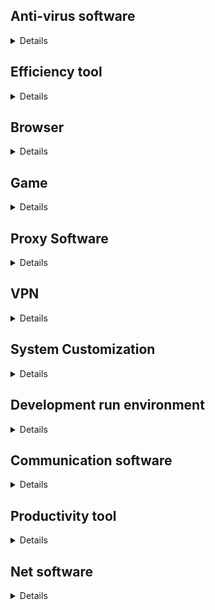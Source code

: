 ## Anti-virus software

<details>

**[Huorong](https://www.huorong.cn/person5.html)**

[360 Antivirus](https://sd.360.cn/)

[Windows Defender Blocker](https://www.52pojie.cn/thread-1512356-1-1.html)


</details>

## Efficiency tool

<details>

- [Everything](https://www.voidtools.com/zh-cn/)

- [Quicker](https://getquicker.net/)

- [滴答清单](https://dida365.com/download?language=zh_CN)

- [PixPin](https://pixpinapp.com/)

- [FastCopy](https://fastcopy.jp/)

- [SymlinkCreator](https://github.com/arnobpl/SymlinkCreator/releases)

</details>

## Browser

<details>

### 1. Installation package version

- [Micsoft Edge](https://tools.xixiranran.com/edge/)

- [Cent](https://tools.xixiranran.com/cent/)

- [Chrome](https://tools.xixiranran.com/chrome/)

### 2.Portable version

- [Mybrowser](https://github.com/xixiranran/MyChrome/releases)

### 3.Tweaker

- [Edge Remover](https://www.osssr.com/16274.html)

</details>



## Game

<details>

[Steam](http://s.team)

[Epic Games](https://store.epicgames.com/)

</details>

## Proxy Software

<details>

- [Watt Toolkit](https://steampp.net/)

- [V2rayN](https://github.com/2dust/v2rayN/releases)

- [Clash Verge-rev](https://github.com/clash-verge-rev/clash-verge-rev/releases)

- [Wireguard](https://www.wireguard.com/install/)

- [Oblivion](https://github.com/bepass-org/oblivion-desktop/releases)

- [Cloudflare WARP](https://one.one.one.one/)

</details>

## VPN

<details>

[Radmin LAN](https://www.radmin-lan.cn/)

[ZerTier](https://www.zerotier.com/)

[Cloudflare WARP](https://one.one.one.one)


</details>

## System Customization

<details>

[致美化](https://zhutix.com/)

**[JetBrains Mono Font](https://www.jetbrains.com/lp/mono/)**

[Deckthemes(steam)](https://deckthemes.com/)

</details>

## Development run environment

<details>

- [Adoptium JDK](https://adoptium.net/zh-CN/temurin/releases/)
- [.NET SDK](https://dotnet.microsoft.com/zh-cn/download)
- [.NET Framework](https://dotnet.microsoft.com/zh-cn/download/dotnet-framework)
- [Python](https://www.python.org/downloads/)

</details>

## Communication software

<details>

- [QQ](https://im.qq.com/index/)

- [Wechat](https://weixin.qq.com/)

- [Telegram](https://telegram.org/apps)

- [Discord](https://discord.com/)

</details>

## Productivity tool

<details>


### 1.Code

- [Visual Studio](https://visualstudio.microsoft.com/zh-hans/)

### 2.Video

- [OBS Studio](https://obsproject.com/)

- [Blender](https://www.blender.org/)

#### Montage

- [Capcut(剪映国际版)](https://www.capcut.com/zh-tw/)

- [剪映](https://www.capcut.cn/)

#### Pack

- [Handbrake](https://handbrake.fr/)

- [~~格式工厂~~](https://www.mefcl.com/formatfactory.html)

- [mkvtoolnix](https://mkvtoolnix.download/downloads.html)

- [MedLexo](https://medlexo.sourceforge.io/cn.php)

</details>

## Net software

<details>

- [Best trace v3.9.2](https://www.coolexe.com/537.html?btwaf=65504845)

- [Opentrace](https://github.com/Archeb/opentrace/releases)

- [Radmin LAN](https://www.radmin-lan.cn/)

- [Zero Tier](https://www.zerotier.com/)

- NAT Type Tester
  
  [Old](https://soft.3dmgame.com/down/214352.html)
 
  [New](https://github.com/HMBSbige/NatTypeTester/releases)

- [Lucky](https://www.lucky666.cn/)

- [UsbEAm Hosts Editor](https://www.dogfight360.com/blog/475/)

</details>